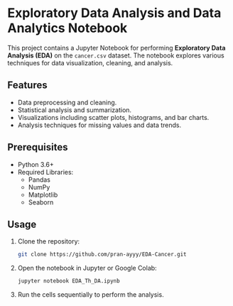 # Exploratory Data Analysis and Data Analytics Notebook

This project contains a Jupyter Notebook for performing **Exploratory Data Analysis (EDA)** on the `cancer.csv` dataset. The notebook explores various techniques for data visualization, cleaning, and analysis.

## Features

- Data preprocessing and cleaning.
- Statistical analysis and summarization.
- Visualizations including scatter plots, histograms, and bar charts.
- Analysis techniques for missing values and data trends.

## Prerequisites

- Python 3.6+
- Required Libraries:
  - Pandas
  - NumPy
  - Matplotlib
  - Seaborn

## Usage

1. Clone the repository:
   ```bash
   git clone https://github.com/pran-ayyy/EDA-Cancer.git
    ```

2. Open the notebook in Jupyter or Google Colab:
    ```bash
    jupyter notebook EDA_Th_DA.ipynb
    ```

3. Run the cells sequentially to perform the analysis.
